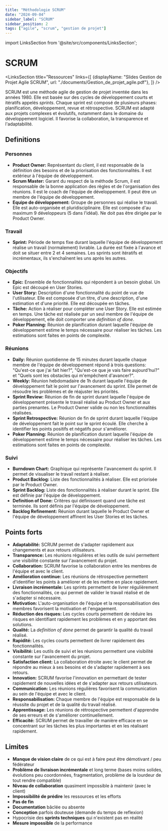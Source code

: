 ```yaml
---
title: "Méthodologie SCRUM"
date: "2024-09-04"
sidebar_label: "SCRUM"
sidebar_position: 2
tags: ["agile", "scrum", "gestion de projet"]
---
```


import LinksSection from '@site/src/components/LinksSection';

# SCRUM

<LinksSection
    title="Ressources"
    links={[
        {displayName: "Slides Gestion de Projet Agile SCRUM", url: "./documents/Gestion_de_projet_agile.pdf"},
        ]}
/>

SCRUM est une méthode agile de gestion de projet inventée dans les années 1980. Elle est basée sur des cycles de développement courts et itératifs appelés *sprints*. Chaque sprint est composé de plusieurs phases: planification, développement, revue et rétrospective. SCRUM est adapté aux projets complexes et évolutifs, notamment dans le domaine du développement logiciel. Il favorise la collaboration, la transparence et l'adaptabilité.

## Definitions

### Personnes
- **Product Owner:** Représentant du client, il est responsable de la définition des besoins et de la priorisation des fonctionnalités. Il est extérieur à l'équipe de développement.
- **Scrum Master:** Garant du respect de la méthode Scrum, il est responsable de la bonne application des règles et de l'organisation des réunions. Il est le coach de l'équipe de développement. Il peut être un membre de l'équipe de développement.
- **Equipe de développement:** Groupe de personnes qui réalise le travail. Elle est auto-organisée et pluridisciplinaire. Elle est composée d'au maximum 9 développeurs (5 dans l'idéal). Ne doit pas être dirigée par le Product Owner.

### Travail
- **Sprint:** Période de temps fixe durant laquelle l'équipe de développement réalise un travail (normalement) livrable. La durée est fixée à l'avance et doit se situer entre 2 et 4 semaines. Les sprints sont itératifs et incrémentaux, ils s'enchaînent les uns après les autres.

### Objectifs
- **Epic:** Ensemble de fonctionnalités qui répondent à un besoin global. Un Epic est découpé en User Stories.
- **User Story:** Description d'une fonctionnalité du point de vue de l'utilisateur. Elle est composée d'un titre, d'une description, d'une estimation et d'une priorité. Elle est découpée en tâches.
- **Tâche:** Action à réaliser pour compléter une User Story. Elle est estimée en temps. Une tâche est réalisée par un seul membre de l'équipe de développement, elle doit comporter une *definition of done*.
- **Poker Planning:** Réunion de planification durant laquelle l'équipe de développement estime le temps nécessaire pour réaliser les tâches. Les estimations sont faites en points de complexité.

### Réunions
- **Daily:** Réunion quotidienne de 15 minutes durant laquelle chaque membre de l'équipe de développement répond à trois questions: "Qu'est-ce que j'ai fait hier?", "Qu'est-ce que je vais faire aujourd'hui?" et "Quels sont les obstacles qui m'empêchent d'avancer?".
- **Weekly:** Réunion hebdomadaire de 1h durant laquelle l'équipe de développement fait le point sur l'avancement du sprint. Elle permet de résoudre les problèmes et de réajuster les priorités.
- **Sprint Review:** Réunion de fin de sprint durant laquelle l'équipe de développement présente le travail réalisé au Product Owner et aux parties prenantes. Le Product Owner valide ou non les fonctionnalités réalisées.
- **Sprint Retrospective:** Réunion de fin de sprint durant laquelle l'équipe de développement fait le point sur le sprint écoulé. Elle cherche à identifier les points positifs et négatifs pour s'améliorer.
- **Poker Planning:** Réunion de planification durant laquelle l'équipe de développement estime le temps nécessaire pour réaliser les tâches. Les estimations sont faites en points de complexité.

### Suivi
- **Burndown Chart:** Graphique qui représente l'avancement du sprint. Il permet de visualiser le travail restant à réaliser.
- **Product Backlog:** Liste des fonctionnalités à réaliser. Elle est priorisée par le Product Owner.
- **Sprint Backlog:** Liste des fonctionnalités à réaliser durant le sprint. Elle est définie par l'équipe de développement.
- **Definition of Done:** Critères qui définissent quand une tâche est terminée. Ils sont définis par l'équipe de développement.
- **Backlog Refinement:** Réunion durant laquelle le Product Owner et l'équipe de développement affinent les User Stories et les tâches.

## Points forts
- **Adaptabilité:** SCRUM permet de s'adapter rapidement aux changements et aux retours utilisateurs.
- **Transparence:** Les réunions régulières et les outils de suivi permettent une visibilité constante sur l'avancement du projet.
- **Collaboration:** SCRUM favorise la collaboration entre les membres de l'équipe et avec le client.
- **Amélioration continue:** Les réunions de rétrospective permettent d'identifier les points à améliorer et de les mettre en place rapidement.
- **Livraison incrémentale:** Les sprints permettent de livrer régulièrement des fonctionnalités, ce qui permet de valider le travail réalisé et de s'adapter si nécessaire.
- **Motivation:** L'auto-organisation de l'équipe et la responsabilisation des membres favorisent la motivation et l'engagement.
- **Réduction des risques:** Les cycles courts permettent de réduire les risques en identifiant rapidement les problèmes et en y apportant des solutions.
- **Qualité:** La *definition of done* permet de garantir la qualité du travail réalisé.
- **Rapidité:** Les cycles courts permettent de livrer rapidement des fonctionnalités.
- **Visibilité:** Les outils de suivi et les réunions permettent une visibilité constante sur l'avancement du projet.
- **Satisfaction client:** La collaboration étroite avec le client permet de répondre au mieux à ses besoins et de s'adapter rapidement à ses retours.
- **Innovation:** SCRUM favorise l'innovation en permettant de tester rapidement de nouvelles idées et de s'adapter aux retours utilisateurs.
- **Communication:** Les réunions régulières favorisent la communication au sein de l'équipe et avec le client.
- **Responsabilisation:** Chaque membre de l'équipe est responsable de la réussite du projet et de la qualité du travail réalisé.
- **Apprentissage:** Les réunions de rétrospective permettent d'apprendre de ses erreurs et de s'améliorer continuellement.
- **Efficacité:** SCRUM permet de travailler de manière efficace en se concentrant sur les tâches les plus importantes et en les réalisant rapidement.

## Limites
- **Manque de vision claire** de ce qui est à faire peut être démotivant / peu fédérateur
- **Problème de livraison incrémentale** et long terme (bases moins solides, évolutions peu coordonnées, fragmentation, problème de la lourdeur de tout rendre compatible)
- **Niveau de collaboration** quasiment impossible à maintenir (avec le client)
- **Impossibilité de prédire** les ressources et les efforts
- **Pas de fin**
- **Documentation** bâclée ou absente
- **Conception** parfois douteuse (demande du temps de reflexion)
- Hypocrisie des **sprints techniques** qui n'existent pas en réalité
- **Mesure impossible** de la performance
